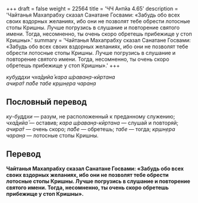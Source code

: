 +++
draft = false
weight = 22564
title = 'ЧЧ Антйа 4.65'
description = 'Чайтанья Махапрабху сказал Санатане Госвами: «Забудь обо всех своих вздорных желаниях, ибо они не позволят тебе обрести лотосные стопы Кришны. Лучше погрузись в слушание и повторение святого имени. Тогда, несомненно, ты очень скоро обретешь прибежище у стоп Кришны».'
summary = 'Чайтанья Махапрабху сказал Санатане Госвами: «Забудь обо всех своих вздорных желаниях, ибо они не позволят тебе обрести лотосные стопы Кришны. Лучше погрузись в слушание и повторение святого имени. Тогда, несомненно, ты очень скоро обретешь прибежище у стоп Кришны».'
+++

_кубуддхи чха̄д̣ийа̄ кара ш́раван̣а-кӣртана  
ачира̄т па̄бе табе кр̣шн̣ера чаран̣а_

## Пословный перевод

_ку_\-_буддхи_ — разум, не расположенный к преданному служению; _чха̄д̣ийа̄_ — оставив; _кара_ _ш́раван̣а_\-_кӣртана_ — слушай и повторяй; _ачира̄т_ — очень скоро; _па̄бе_ — обретешь; _табе_ — тогда; _кр̣шн̣ера_ _чаран̣а_ — лотосные стопы Кришны.

## Перевод

**Чайтанья Махапрабху сказал Санатане Госвами: «Забудь обо всех своих вздорных желаниях, ибо они не позволят тебе обрести лотосные стопы Кришны. Лучше погрузись в слушание и повторение святого имени. Тогда, несомненно, ты очень скоро обретешь прибежище у стоп Кришны».**
